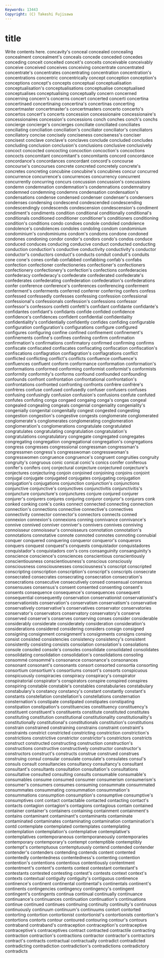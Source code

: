 ```yaml
---
Keywords: 13443 
Copyright: (C) Takeshi Fujisawa
---
```


# title

Write contents here.
concavity's conceal concealed concealing concealment concealment's conceals concede
conceded concedes conceding conceit conceited conceit's conceits conceivable conceivably conceive
conceived conceives conceiving concentrate concentrated concentrate's concentrates concentrating concentration concentration's
concentrations concentric concentrically concept conception conception's conceptions concept's concepts conceptual
conceptualisation conceptualisation's conceptualisations conceptualise conceptualised conceptualises conceptualising conceptually concern concerned
concerning concern's concerns concert concerted concerti concertina concertinaed concertinaing concertina's
concertinas concerting concertmaster concertmaster's concertmasters concerto concerto's concertos concert's concerts
concession concessionaire concessionaire's concessionaires concession's concessions conch conches conch's conchs
concierge concierge's concierges conciliate conciliated conciliates conciliating conciliation conciliation's conciliator
conciliator's conciliators conciliatory concise concisely conciseness conciseness's conciser concisest conclave
conclave's conclaves conclude concluded concludes concluding conclusion conclusion's conclusions conclusive
conclusively concoct concocted concocting concoction concoction's concoctions concocts concomitant concomitant's
concomitants concord concordance concordance's concordances concordant concord's concourse concourse's concourses
concrete concreted concretely concrete's concretes concreting concubine concubine's concubines concur
concurred concurrence concurrence's concurrences concurrency concurrent concurrently concurring concurs concussion
concussion's concussions condemn condemnation condemnation's condemnations condemnatory condemned condemning condemns
condensation condensation's condensations condense condensed condenser condenser's condensers condenses condensing
condescend condescended condescending condescendingly condescends condescension condescension's condiment condiment's condiments
condition conditional conditionally conditional's conditionals conditioned conditioner conditioner's conditioners conditioning
condition's conditions condo condoes condole condoled condolence condolence's condolences condoles
condoling condom condominium condominium's condominiums condom's condoms condone condoned condones
condoning condor condor's condors condo's condos conduce conduced conduces conducing
conducive conduct conducted conducting conduction conduction's conductive conductivity conductivity's conductor
conductor's conductors conduct's conducts conduit conduit's conduits cone cone's cones
confab confabbed confabbing confab's confabs confection confectioner confectioneries confectioner's confectioners
confectionery confectionery's confection's confections confederacies confederacy confederacy's confederate confederated confederate's
confederates confederating confederation confederation's confederations confer conference conference's conferences conferencing
conferment conferment's conferments conferred conferrer conferring confers confess confessed confessedly
confesses confessing confession confessional confessional's confessionals confession's confessions confessor confessor's
confessors confetti confetti's confidant confidante confidante's confidantes confidant's confidants confide
confided confidence confidence's confidences confident confidential confidentiality confidentiality's confidentially confidently
confides confiding configurable configuration configuration's configurations configure configured configures configuring
confine confined confinement confinement's confinements confine's confines confining confirm confirmation
confirmation's confirmations confirmatory confirmed confirming confirms confiscate confiscated confiscates confiscating
confiscation confiscation's confiscations conflagration conflagration's conflagrations conflict conflicted conflicting conflict's
conflicts confluence confluence's confluences confluent conform conformance conformation conformation's conformations
conformed conforming conformist conformist's conformists conformity conformity's conforms confound confounded
confounding confounds confront confrontation confrontational confrontation's confrontations confronted confronting confronts
confrère confrère's confrères confuse confused confusedly confuser confusers confuses confusing
confusingly confusion confusion's confusions confute confuted confutes confuting conga congaed
congaing conga's congas congeal congealed congealing congeals congenial congeniality congeniality's
congenially congenital congenitally congest congested congesting congestion congestion's congestive congests
conglomerate conglomerated conglomerate's conglomerates conglomerating conglomeration conglomeration's conglomerations congratulate congratulated
congratulates congratulating congratulation congratulation's congratulations congratulatory congregate congregated congregates congregating
congregation congregational congregation's congregations congress congresses congressional congressman congressman's congressmen
congress's congresswoman congresswoman's congresswomen congruence congruence's congruent congruities congruity congruity's
congruous conic conical conic's conics conifer coniferous conifer's conifers conj
conjectural conjecture conjectured conjecture's conjectures conjecturing conjoin conjoined conjoining conjoins
conjoint conjugal conjugate conjugated conjugates conjugating conjugation conjugation's conjugations conjunction
conjunction's conjunctions conjunctive conjunctive's conjunctives conjunctivitis conjunctivitis's conjuncture conjuncture's conjunctures
conjure conjured conjurer conjurer's conjurers conjures conjuring conjuror conjuror's conjurors
conk conked conking conk's conks connect connected connecting connection connection's
connections connective connective's connectives connectivity connector connector's connectors connects conned
connexion connexion's connexions conning connivance connivance's connive connived conniver conniver's
connivers connives conniving connoisseur connoisseur's connoisseurs connotation connotation's connotations connotative
connote connoted connotes connoting connubial conquer conquered conquering conqueror conqueror's
conquerors conquers conquest conquest's conquests conquistador conquistadores conquistador's conquistadors con's
cons consanguinity consanguinity's conscience conscience's consciences conscientious conscientiously conscientiousness conscientiousness's
conscious consciously consciousness consciousnesses consciousness's conscript conscripted conscripting conscription conscription's
conscript's conscripts consecrate consecrated consecrates consecrating consecration consecration's consecrations consecutive
consecutively consed consensual consensus consensuses consensus's consent consented consenting consent's
consents consequence consequence's consequences consequent consequential consequently conservation conservationist conservationist's
conservationists conservation's conservatism conservatism's conservative conservatively conservative's conservatives conservator conservatories
conservator's conservators conservatory conservatory's conserve conserved conserve's conserves conserving conses
consider considerable considerably considerate considerately consideration consideration's considerations considered considering
considers consign consigned consigning consignment consignment's consignments consigns consing consist
consisted consistencies consistency consistency's consistent consistently consisting consists consolation consolation's
consolations console consoled console's consoles consolidate consolidated consolidates consolidating consolidation
consolidation's consolidations consoling consommé consommé's consonance consonance's consonances consonant consonant's
consonants consort consorted consortia consorting consortium consortium's consortiums consort's consorts
conspicuous conspicuously conspiracies conspiracy conspiracy's conspirator conspiratorial conspirator's conspirators conspire
conspired conspires conspiring constable constable's constables constabularies constabulary constabulary's constancy
constancy's constant constantly constant's constants constellation constellation's constellations consternation consternation's
constipate constipated constipates constipating constipation constipation's constituencies constituency constituency's constituent
constituent's constituents constitute constituted constitutes constituting constitution constitutional constitutionality constitutionality's
constitutionally constitutional's constitutionals constitution's constitutions constrain constrained constraining constrains constraint
constraint's constraints constrict constricted constricting constriction constriction's constrictions constrictive constrictor
constrictor's constrictors constricts construct constructed constructing construction construction's constructions constructive
constructively constructor constructor's constructors construct's constructs construe construed construes construing
consul consular consulate consulate's consulates consul's consuls consult consultancies consultancy
consultancy's consultant consultant's consultants consultation consultation's consultations consultative consulted consulting
consults consumable consumable's consumables consume consumed consumer consumerism consumerism's consumer's
consumers consumes consuming consummate consummated consummates consummating consummation consummation's consummations
consumption consumption's consumptive consumptive's consumptives cont contact contactable contacted contacting
contact's contacts contagion contagion's contagions contagious contain contained container container's
containers containing containment containment's contains contaminant contaminant's contaminants contaminate contaminated
contaminates contaminating contamination contamination's contd contemplate contemplated contemplates contemplating contemplation
contemplation's contemplative contemplative's contemplatives contemporaneous contemporaneously contemporaries contemporary contemporary's contempt
contemptible contemptibly contempt's contemptuous contemptuously contend contended contender contender's contenders
contending contends content contented contentedly contentedness contentedness's contenting contention contention's
contentions contentious contentiously contentment contentment's content's contents contest contestant contestant's
contestants contested contesting contest's contests context context's contexts contextual contiguity
contiguity's contiguous continence continence's continent continental continental's continentals continent's continents
contingencies contingency contingency's contingent contingent's contingents continua continual continually continuance
continuance's continuances continuation continuation's continuations continue continued continues continuing continuity
continuity's continuous continuously continuum continuum's continuums contort contorted contorting contortion
contortionist contortionist's contortionists contortion's contortions contorts contour contoured contouring contour's
contours contraband contraband's contraception contraception's contraceptive contraceptive's contraceptives contract contracted
contractile contracting contraction contraction's contractions contractor contractor's contractors contract's contracts
contractual contractually contradict contradicted contradicting contradiction contradiction's contradictions contradictory contradicts
